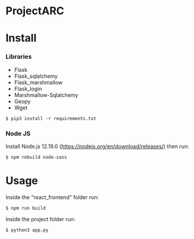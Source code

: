 # ProjectARC

# Install
### Libraries
* Flask
* Flask_sqlalchemy
* Flask_marshmallow
* Flask_login
* Marshmallow-Sqlalchemy
* Geopy
* Wget
```console
$ pip3 install -r requirements.txt 
```  
### Node JS
Install Node.js 12.19.0 (https://nodejs.org/en/download/releases/) then run:
```console
$ npm rebuild node-sass
```



# Usage

Inside the "react_frontend" folder run:
```console
$ npm run build
```
Inside the project folder run:
```console
$ python3 app.py
```